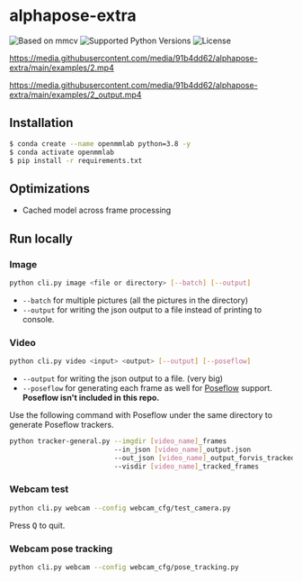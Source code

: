 # alphapose-extra

![Based on `mmcv`](https://img.shields.io/badge/based%20on-mmcv-blueviolet?style=flat-square) ![Supported Python Versions](https://img.shields.io/pypi/pyversions/mmcv?style=flat-square) ![License](https://img.shields.io/github/license/91b4dd62/alphapose-extra?style=flat-square)

https://media.githubusercontent.com/media/91b4dd62/alphapose-extra/main/examples/2.mp4

https://media.githubusercontent.com/media/91b4dd62/alphapose-extra/main/examples/2_output.mp4

## Installation

```bash
$ conda create --name openmmlab python=3.8 -y
$ conda activate openmmlab
$ pip install -r requirements.txt
```

## Optimizations

- Cached model across frame processing

## Run locally

### Image

```sh
python cli.py image <file or directory> [--batch] [--output]
```

- `--batch` for multiple pictures (all the pictures in the directory)  
- `--output` for writing the json output to a file instead of printing to console.

### Video

```sh
python cli.py video <input> <output> [--output] [--poseflow]
```

- `--output` for writing the json output to a file. (very big)
- `--poseflow` for generating each frame as well for [Poseflow](https://github.com/YuliangXiu/PoseFlow) support. **Poseflow isn't included in this repo.**  

Use the following command with Poseflow under the same directory to generate Poseflow trackers.

```sh
python tracker-general.py --imgdir [video_name]_frames 
                          --in_json [video_name]_output.json 
                          --out_json [video_name]_output_forvis_tracked.json 
                          --visdir [video_name]_tracked_frames
```

### Webcam test

```sh
python cli.py webcam --config webcam_cfg/test_camera.py
```

Press <kbd>Q</kbd> to quit.

### Webcam pose tracking

```sh
python cli.py webcam --config webcam_cfg/pose_tracking.py
```
